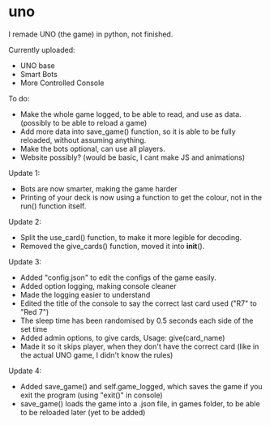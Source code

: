 # uno

I remade UNO (the game) in python, not finished.

Currently uploaded:
  - UNO base
  - Smart Bots
  - More Controlled Console


 To do:
  - Make the whole game logged, to be able to read, and use as data. (possibly to be able to reload a game)
  - Add more data into save_game() function, so it is able to be fully reloaded, without assuming anything.
  - Make the bots optional, can use all players.
  - Website possibly? (would be basic, I cant  make JS and animations)
 
 
Update 1:
  - Bots are now smarter, making the game harder
  - Printing of your deck is now using a function to get the colour, not in the run() function itself.

Update 2:
  - Split the use_card() function, to make it more legible for decoding.
  - Removed the give_cards() function, moved it into __init__().

Update 3:
  - Added "config.json" to edit the configs of the game easily.
  - Added option logging, making console cleaner
  - Made the logging easier to understand
  - Edited the title of the console to say the correct last card used ("R7" to "Red 7")
  - The sleep time has been randomised by 0.5 seconds each side of the set time
  - Added admin options, to give cards, Usage: give(card_name) 
  - Made it so it skips player, when they don't have the correct card (like in the actual UNO game, I didn't know the rules)

Update 4:
  - Added save_game() and self.game_logged, which saves the game if you exit the program (using "exit()" in console)
  - save_game() loads the game into a .json file, in games folder, to be able to be reloaded later (yet to be added)
  
